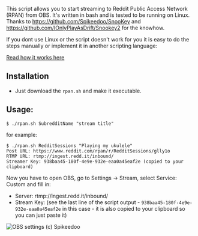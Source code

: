 This script allows you to start streaming to Reddit Public Access Network (RPAN) from OBS. It's written in bash and is tested to be running on Linux.
Thanks to https://github.com/Spikeedoo/SnooKey and https://github.com/IOnlyPlayAsDrift/Snookey2 for the knowhow.

If you dont use Linux or the script doesn't work for you it is easy to do the steps manually or implement it in another scripting language:

[Read how it works here](MANUAL.md)

## Installation
- Just download the `rpan.sh` and make it executable.

## Usage:
```
$ ./rpan.sh SubredditName "stream title"
```
for example:
```
$ ./rpan.sh RedditSessions "Playing my ukulele"
Post URL: https://www.reddit.com/rpan/r/RedditSessions/glly1o
RTMP URL: rtmp://ingest.redd.it/inbound/
Streamer Key: 938baa45-180f-4e9e-932e-eaa0a45eaf2e (copied to your clipboard)
```
Now you have to open OBS, go to Settings -> Stream, select Service: Custom and fill in:
 - Server: rtmp://ingest.redd.it/inbound/
 - Stream Key: (see the last line of the script output - `938baa45-180f-4e9e-932e-eaa0a45eaf2e` in this case - it is also copied to your clipboard so you can just paste it)

![OBS settings (c) Spikeedoo](https://github.com/Spikeedoo/SnooKey/blob/master/examples/snookey03.PNG)    

